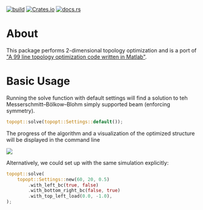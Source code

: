 [![build](https://github.com/cmccomb/topopt-rs/actions/workflows/tests.yml/badge.svg)](https://github.com/cmccomb/topopt-rs/actions/workflows/tests.yml)
[![Crates.io](https://img.shields.io/crates/v/topopt.svg)](https://crates.io/crates/topopt)
[![docs.rs](https://docs.rs/topopt/badge.svg)](https://docs.rs/topopt)

# About
This package performs 2-dimensional topology optimization and is a port of ["A 99 line topology optimization code written in Matlab"](https://www.topopt.mek.dtu.dk/apps-and-software/a-99-line-topology-optimization-code-written-in-matlab).

# Basic Usage
Running the solve function with default settings will find a solution to teh Messerschmitt–Bölkow–Blohm simply supported beam (enforcing symmetry).
```rust
topopt::solve(topopt::Settings::default());
```
The progress of the algorithm and a visualization of the optimized structure will be displayed in the command line

![](https://raw.githubusercontent.com/cmccomb/topopt-rs/master/mbb.gif)

Alternatively, we could set up with the same simulation explicitly:
```rust
topopt::solve(
    topopt::Settings::new(60, 20, 0.5)
        .with_left_bc(true, false)
        .with_bottom_right_bc(false, true)
        .with_top_left_load(0.0, -1.0),
);
```
